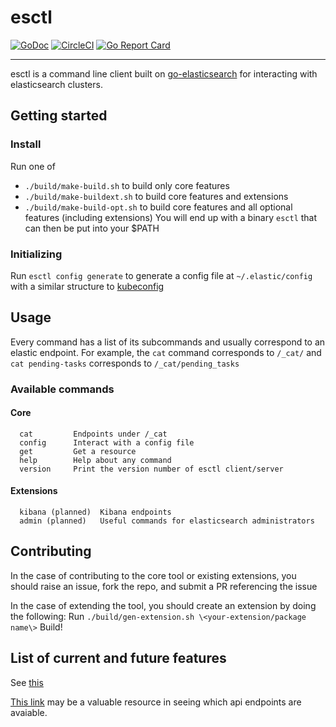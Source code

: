 # esctl

[![GoDoc](https://godoc.org/github.com/geoffmore/esctl-go?status.svg)](http://godoc.org/github.com/geoffmore/esctl-go)
[![CircleCI](https://circleci.com/gh/geoffmore/esctl-go.svg?style=svg)](https://circleci.com/gh/geoffmore/esctl-go)
[![Go Report Card](https://goreportcard.com/badge/github.com/geoffmore/esctl-go)](https://goreportcard.com/report/github.com/geoffmore/esctl-go)

----

esctl is a command line client built on [go-elasticsearch](https://github.com/geoffmore/go-elasticsearch) for interacting with elasticsearch clusters.

## Getting started
### Install
Run one of 
* `./build/make-build.sh` to build only core features
* `./build/make-buildext.sh` to build core features and extensions
* `./build/make-build-opt.sh` to build core features and all optional features
  (including extensions)
You will end up with a binary `esctl` that can then be put into your $PATH
### Initializing
Run `esctl config generate` to generate a config file at `~/.elastic/config` with a similar structure to
[kubeconfig](https://kubernetes.io/docs/concepts/configuration/organize-cluster-access-kubeconfig) 

## Usage
Every command has a list of its subcommands and usually correspond to an elastic
endpoint. For example, the `cat` command corresponds to `/_cat/` and `cat
pending-tasks` corresponds to `/_cat/pending_tasks`

### Available commands
#### Core
```
  cat         Endpoints under /_cat
  config      Interact with a config file
  get         Get a resource
  help        Help about any command
  version     Print the version number of esctl client/server
```
#### Extensions
```
  kibana (planned)  Kibana endpoints
  admin (planned)   Useful commands for elasticsearch administrators
```
## Contributing
In the case of contributing to the core tool or existing extensions, you should
raise an issue,
fork the repo, 
and submit a PR referencing the issue

In the case of extending the tool, you should
create an extension by doing the following:
Run `./build/gen-extension.sh \<your-extension/package name\>`
Build!

## List of current and future features
See [this](TODO.md)

[This link](https://github.com/elastic/elasticsearch/tree/master/rest-api-spec/src/main/resources/rest-api-spec/api) may be a valuable resource in seeing which api endpoints are avaiable.
